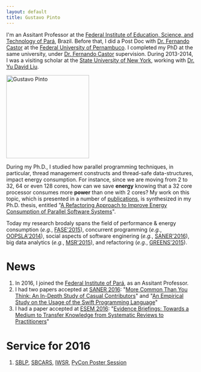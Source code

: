 ```yaml
---
layout: default
title: Gustavo Pinto
---
```


I'm an Assitant Professor at the [Federal Institute of Education, Science, and Technology of Pará](http://ifpa.edu.br/), Brazil. Before that, I did a Post Doc with [Dr. Fernando Castor](https://sites.google.com/a/cin.ufpe.br/castor) at the [Federal University of Pernambuco](http://cin.ufpe.br). I completed my PhD at the same university, under [Dr. Fernando Castor](https://sites.google.com/a/cin.ufpe.br/castor) supervision. During 2013-2014, I was a visiting scholar at the [State University of New York](http://binghamton.edu), working with [Dr. Yu David Liu](http://www.cs.binghamton.edu/~davidl).


<img src="http://gustavopinto.org/lost+found/ghlp.jpg" alt="Gustavo Pinto" width="220" height="221" class="headshot"/>

During my Ph.D., I studied how parallel programming techniques, in particular, thread management constructs and thread-safe data-structures, impact energy consumption. For instance, since we are moving from 2 to 32, 64 or even 128 cores, how can we save **energy** knowing that a 32 core processor consumes more **power** than one with 2 cores? My work on this topic, which is presented in a number of [publications](/publications), is synthesized in my Ph.D. thesis, entitled "[A Refactoring Approach to Improve Energy Consumption of Parallel Software Systems](http://gustavopinto.github.io/lost+found/thesis.pdf)".

Today my research brodaly spans the field of performance & energy consumption (*e.g.*, [FASE'2015](http://gustavopinto.github.io/lost+found/fase2015.pdf)), concurrent programming (*e.g.*, [OOPSLA'2014](http://gustavopinto.github.io/lost+found/oopsla2014.pdf)), social aspects of software enginering (*e.g.*, [SANER'2016](http://gustavopinto.github.io/lost+found/saner2016.pdf)), big data analytics (*e.g.*, [MSR'2015](http://gustavopinto.github.io/lost+found/msr2015.pdf)), and refactoring (*e.g.*, [GREENS'2015](http://gustavopinto.github.io/lost+found/greens2015.pdf)).


# News
1. In 2016, I joined the [Federal Institute of Pará](http://ifpa.edu.br/), as an Assitant Professor.
2. I had two papers accepted at [SANER 2016](http://saner.inf.usi.ch/): "[More Common Than You Think: An In-Depth Study of Casual Contributors](http://gustavopinto.github.io/lost+found/saner2016.pdf)" and "[An Empirical Study on the Usage of the Swift Programming Language](http://gustavopinto.github.io/lost+found/saner2016b.pdf)"
3. I had a paper accepted at [ESEM 2016](http://alarcos.esi.uclm.es/eseiw2016/esem): "[Evidence Briefings: Towards a Medium to Transfer Knowledge from Systematic Reviews to Practitioners](http://gustavopinto.github.io/)"


# Service for 2016
1. [SBLP](http://cbsoft.org/cbsoft2016/sblp2016), [SBCARS](http://cbsoft.org/cbsoft2016/sbcars2016), [IWSR](http://www.softrefactoring.com/), [PyCon Poster Session](https://us.pycon.org/2016/schedule/posters/list/)

<!--
2016: [PyCon](https://us.pycon.org/2016/) (Poster Session Co-Chair).
- 2015: [SUSCOM](http://www.journals.elsevier.com/sustainable-computing/), [CBSoft](http://cbsoft.org/cbsoft2015/)[[SBES](cbsoft.org/sbes2015/), [SBLP](cbsoft.org/sblp2015/)], [CSBC](http://csbc2015.cin.ufpe.br/)[[CTD](http://cbsoft.org/cbsoft2015/wtdsoft?lang=pt)], [J. Science of Computer Programming](http://www.journals.elsevier.com/science-of-computer-programming/), [PyCon](https://us.pycon.org/2015/) (Poster Session Co-Chair).
- 2014: [OOPSLA](http://2014.splashcon.org/events/oopsla2014)[[AeC](http://2014.splashcon.org/committee/splash2014-artifacts-artifact-evaluation-committee)], [SUSCOM](http://www.journals.elsevier.com/sustainable-computing/), [ECOOP](http://ecoop14.it.uu.se/), SAC, [PyCon](https://us.pycon.org/2014) (Poster Session Co-Chair).
- 2013: CBSoft[SBES].
- 2012: CBSoft[SBES], WSL.
- 2011: CBSoft[SBES, Tools, WBDSDM], CSBC[SEMISH].-->




<!-- I [teach workshops](/cv.html#teaching) on data visualization and manipulation for scientists. I also develop a number of R packages. With collaborators, I'm developing packages to run fisheries stock assessment simulations with [Stock Synthesis][nefsc] software ([ss3sim]), measure ecological portfolio effects ([ecofolio]), and simulate salmon metapopulation portfolios ([metafolio]). -->
